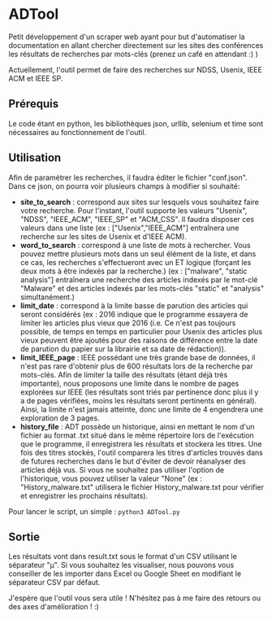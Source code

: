 # ADTool

Petit développement d'un scraper web ayant pour but d'automatiser la documentation en allant chercher directement sur les sites des conférences les résultats de recherches par mots-clés (prenez un café en attendant :) )

Actuellement, l'outil permet de faire des recherches sur NDSS, Usenix, IEEE ACM et IEEE SP.

## Prérequis

Le code étant en python, les bibliothèques json, urllib, selenium et time sont nécessaires au fonctionnement de l'outil.

## Utilisation

Afin de paramétrer les recherches, il faudra éditer le fichier "conf.json". Dans ce json, on pourra voir plusieurs champs à modifier si souhaité:

* **site_to_search** : correspond aux sites sur lesquels vous souhaitez faire votre recherche. Pour l'instant, l'outil supporte les valeurs "Usenix", "NDSS", "IEEE_ACM", "IEEE_SP" et "ACM_CSS". Il faudra disposer ces valeurs dans une liste (ex : ["Usenix","IEEE_ACM"] entraînera une recherche sur les sites de Usenix et d'IEEE ACM).
* **word_to_search** : correspond à une liste de mots à rechercher. Vous pouvez mettre plusieurs mots dans un seul élément de la liste, et dans ce cas, les recherches s'effectueront avec un ET logique (forçant les deux mots à être indexés par la recherche.) (ex : ["malware", "static analysis"] entraînera une recherche des articles indexés par le mot-clé "Malware" et des articles indexés par les mots-clés "static" et "analysis" simultanément.)
* **limit_date** : correspond à la limite basse de parution des articles qui seront considérés (ex : 2016 indique que le programme essayera de limiter les articles plus vieux que 2016 (i.e. Ce n'est pas toujours possible, de temps en temps en particulier pour Usenix des articles plus vieux peuvent être ajoutés pour des raisons de différence entre la date de parution du papier sur la librairie et sa date de rédaction)).
* **limit_IEEE_page** : IEEE possédant une très grande base de données, il n'est pas rare d'obtenir plus de 600 résultats lors de la recherche par mots-clés. Afin de limiter la taille des résultats (étant déjà très importante), nous proposons une limite dans le nombre de pages explorées sur IEEE (les résultats sont triés par pertinence donc plus il y a de pages vérifiées, moins les résultats seront pertinents en général). Ainsi, la limite n'est jamais atteinte, donc une limite de 4 engendrera une exploration de 3 pages.
* **history_file** : ADT possède un historique, ainsi en mettant le nom d'un fichier au format .txt situé dans le même répertoire lors de l'exécution que le programme, il enregistrera les résultats et stockera les titres. Une fois des titres stockés, l'outil comparera les titres d'articles trouvés dans de futures recherches dans le but d'éviter de devoir réanalyser des articles déjà vus. Si vous ne souhaitez pas utiliser l'option de l'historique, vous pouvez utiliser la valeur "None" (ex : "History_malware.txt" utilisera le fichier History_malware.txt pour vérifier et enregistrer les prochains résultats).

Pour lancer le script, un simple : `python3 ADTool.py`

## Sortie

Les résultats vont dans result.txt sous le format d'un CSV utilisant le séparateur "µ". Si vous souhaitez les visualiser, nous pouvons vous conseiller de les importer dans Excel ou Google Sheet en modifiant le séparateur CSV par défaut.

J'espère que l'outil vous sera utile ! N'hésitez pas à me faire des retours ou des axes d'amélioration ! :)

